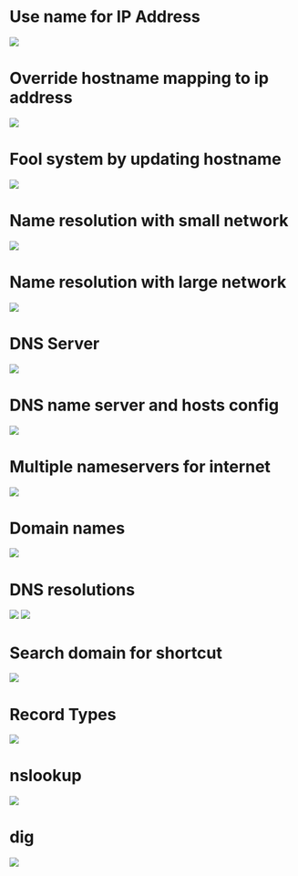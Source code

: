 # Use name for IP Address
![](assets/name-for-ip.png)
# Override hostname mapping to ip address
![](assets/name-for-ip-hosts-config.png)
# Fool system by updating hostname
![](assets/fool-system-by-hosts-config.png)
# Name resolution with small network
![](assets/name-resolutions.png)
# Name resolution with large network
![](assets/large-netowork-name-resolutions-1.png)
# DNS Server
![](assets/dns-server.png)
# DNS name server and hosts config
![](assets/dns-nameserver-hosts-config.png)
# Multiple nameservers for internet 
![](assets/multiple-nameservers.png)
# Domain names
![](assets/domain-names.png)
# DNS resolutions
![](assets/dns-resolutions.png)
![](assets/private-name-resolutions.png)
# Search domain for shortcut
![](assets/search-domain.png)
# Record Types
![](assets/record-types.png)
# nslookup
![](assets/nslookup.png)
# dig
![](assets/dig.png)
